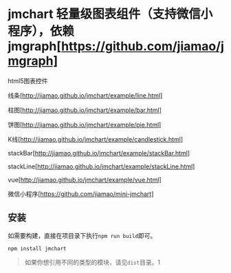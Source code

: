 jmchart 轻量级图表组件（支持微信小程序），依赖 jmgraph[https://github.com/jiamao/jmgraph]
=======

html5图表控件

线条[http://jiamao.github.io/jmchart/example/line.html]

柱图[http://jiamao.github.io/jmchart/example/bar.html]

饼图[http://jiamao.github.io/jmchart/example/pie.html]

K线[http://jiamao.github.io/jmchart/example/candlestick.html]

stackBar[http://jiamao.github.io/jmchart/example/stackBar.html]

stackLine[http://jiamao.github.io/jmchart/example/stackLine.html]

vue[http://jiamao.github.io/jmchart/example/vue.html]

微信小程序[https://github.com/jiamao/mini-jmchart]


安装
---
如需要构建，直接在项目录下执行`npm run build`即可。
```shell
npm install jmchart
```

> 如果你想引用不同的类型的模块，请见`dist`目录。1